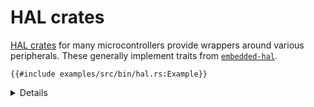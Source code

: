 # HAL crates

[HAL crates](https://github.com/rust-embedded/awesome-embedded-rust#hal-implementation-crates) for
many microcontrollers provide wrappers around various peripherals. These generally implement traits
from [`embedded-hal`](https://crates.io/crates/embedded-hal).

```rust,editable,compile_fail
{{#include examples/src/bin/hal.rs:Example}}
```

<details>

 * `set_low` and `set_high` are methods on the `embedded_hal` `OutputPin` trait.
 * HAL crates exist for many Cortex-M and RISC-V devices, including various STM32, GD32, nRF, NXP,
   MSP430, AVR and PIC microcontrollers.

Run the example with:

```sh
cargo embed --bin hal
```

</details>
